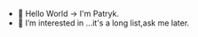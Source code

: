 - 🌱 Hello World -> I'm Patryk.
- 👀 I’m interested in ...it's a long list,ask me later.

<!---
Cpat00001/Cpat00001 is a ✨ special ✨ repository because its `README.md` (this file) appears on your GitHub profile.
You can click the Preview link to take a look at your changes.
--->
